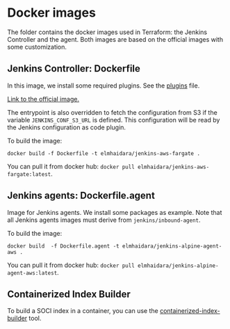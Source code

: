 # Docker images

The folder contains the docker images used in Terraform: the Jenkins Controller and the agent. Both images are based on
the official images with some customization.

## Jenkins Controller: Dockerfile

In this image, we install some required plugins. See the [plugins](./plugins.txt) file.

[Link to the official image.](https://github.com/jenkinsci/docker/blob/master/README.md)

The entrypoint is also overridden to fetch the configuration from S3 if the variable `JENKINS_CONF_S3_URL` is defined.
This configuration will be read by the Jenkins configuration as code plugin.

To build the image:

```shell
docker build -f Dockerfile -t elmhaidara/jenkins-aws-fargate .
```

You can pull it from docker hub: `docker pull elmhaidara/jenkins-aws-fargate:latest`.

## Jenkins agents: Dockerfile.agent

Image for Jenkins agents. We install some packages as example. Note that all Jenkins agents images must derive
from `jenkins/inbound-agent`.

To build the image:

```shell
docker build  -f Dockerfile.agent -t elmhaidara/jenkins-alpine-agent-aws .
```

You can pull it from docker hub: `docker pull elmhaidara/jenkins-alpine-agent-aws:latest`.

## Containerized Index Builder

To build a SOCI index in a container, you can use the [containerized-index-builder](./containerized-index-builder/)
tool. 
